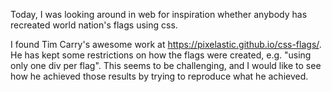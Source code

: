 Today, I was looking around in web for inspiration whether anybody has recreated world nation's flags using css.

I found Tim Carry's awesome work at https://pixelastic.github.io/css-flags/. He has kept some restrictions on how the flags were created, e.g. "using only one div per flag". This seems to be challenging, and I would like to see how he achieved those results by trying to reproduce what he achieved.






